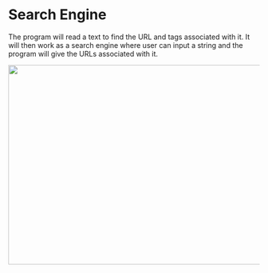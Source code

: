 # Search Engine
The program will read a text to find the URL and tags associated with it. It will then work as a search engine where user can input a string and the program will give the URLs associated with it.

<img src="https://media.giphy.com/media/v1.Y2lkPTc5MGI3NjExYW1qN3pscHM1NzV3bzUzdHNheGVxMjBzYTlhNXBzMXNvYzRmdWtleCZlcD12MV9pbnRlcm5hbF9naWZfYnlfaWQmY3Q9Zw/l0HZ4dyvDRpilEYRNo/giphy.gif" width="600" height="400" />
